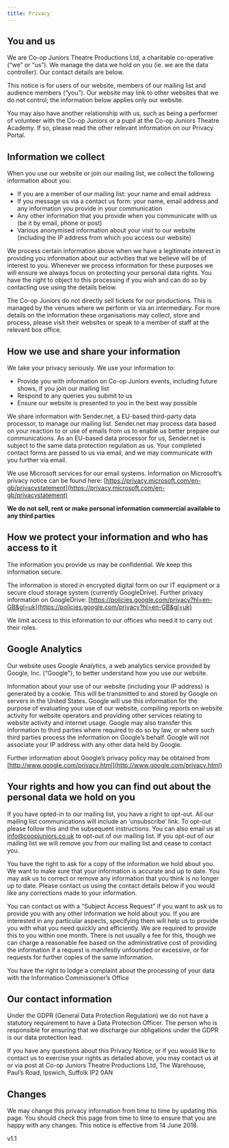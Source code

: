 ```yaml
---
title: Privacy
---
```


## You and us

We are Co-op Juniors Theatre Productions Ltd, a charitable co-operative (“we” or “us”). We manage the data we hold on you (ie. we are the data controller). Our contact details are below.

This notice is for users of our website, members of our mailing list and audience members (“you”). Our website may link to other websites that we do not control; the information below applies only our website.

You may also have another relationship with us, such as being a performer of volunteer with the Co-op Juniors or a pupil at the Co-op Juniors Theatre Academy. If so, please read the other relevant information on our Privacy Portal.

## Information we collect

When you use our website or join our mailing list, we collect the following information about you:

- If you are a member of our mailing list: your name and email address
- If you message us via a contact us form: your name, email address and any information you provide in your communication
- Any other information that you provide when you communicate with us (be it by email, phone or post)
- Various anonymised information about your visit to our website (including the IP address from which you access our website)

We process certain information above when we have a legitimate interest in providing you information about our activities that we believe will be of interest to you. Whenever we process information for these purposes we will ensure we always focus on protecting your personal data rights. You have the right to object to this processing if you wish and can do so by contacting use using the details below.

The Co-op Juniors do not directly sell tickets for our productions. This is managed by the venues where we perform or via an intermediary. For more details on the information these organisations may collect, store and process, please visit their websites or speak to a member of staff at the relevant box office.

## How we use and share your information

We take your privacy seriously. We use your information to:

- Provide you with information on Co-op Juniors events, including future shows, if you join our mailing list
- Respond to any queries you submit to us
- Ensure our website is presented to you in the best way possible

We share information with Sender.net, a EU-based third-party data processor, to manage our mailing list. Sender.net may process data based on your reaction to or use of emails from us to enable us better prepare our communications. As an EU-based data processor for us, Sender.net is subject to the same data protection regulation as us. Your completed contact forms are passed to us via email, and we may communicate with you further via email.

We use Microsoft services for our email systems. Information on Microsoft’s privacy notice can be found here: [https://privacy.microsoft.com/en-gb/privacystatement](https://privacy.microsoft.com/en-gb/privacystatement)

**We do not sell, rent or make personal information commercial available to any third parties**

## How we protect your information and who has access to it

The information you provide us may be confidential. We keep this information secure.

The information is stored in encrypted digital form on our IT equipment or a secure cloud storage system (currently GoogleDrive). Further privacy information on GoogleDrive: [https://policies.google.com/privacy?hl=en-GB&gl=uk](https://policies.google.com/privacy?hl=en-GB&gl=uk)

We limit access to this information to our offices who need it to carry out their roles.

## Google Analytics
Our website uses Google Analytics, a web analytics service provided by Google, Inc. (“Google”), to better understand how you use our website.

Information about your use of our website (including your IP address) is generated by a cookie. This will be transmitted to and stored by Google on servers in the United States. Google will use this information for the purpose of evaluating your use of our website, compiling reports on website activity for website operators and providing other services relating to website activity and internet usage. Google may also transfer this information to third parties where required to do so by law, or where such third parties process the information on Google’s behalf. Google will not associate your IP address with any other data held by Google.

Further information about Google’s privacy policy may be obtained from [http://www.google.com/privacy.html](http://www.google.com/privacy.html)

## Your rights and how you can find out about the personal data we hold on you

If you have opted-in to our mailing list, you have a right to opt-out. All our mailing list communications will include an ‘unsubscribe’ link. To opt-out please follow this and the subsequent instructions. You can also email us at [info@coopjuniors.co.uk](mailto:info@coopjuniors.co.uk) to opt-out of our mailing list. If you opt-out of our mailing list we will remove you from our mailing list and cease to contact you.

You have the right to ask for a copy of the information we hold about you. We want to make sure that your information is accurate and up to date. You may ask us to correct or remove any information that you think is no longer up to date. Please contact us using the contact details below if you would like any corrections made to your information.

You can contact us with a “Subject Access Request” if you want to ask us to provide you with any other information we hold about you. If you are interested in any particular aspects, specifying them will help us to provide you with what you need quickly and efficiently. We are required to provide this to you within one month. There is not usually a fee for this, though we can charge a reasonable fee based on the administrative cost of providing the information if a request is manifestly unfounded or excessive, or for requests for further copies of the same information.

You have the right to lodge a complaint about the processing of your data with the Information Commissioner’s Office

## Our contact information

Under the GDPR (General Data Protection Regulation) we do not have a statutory requirement to have a Data Protection Officer. The person who is responsible for ensuring that we discharge our obligations under the GDPR is our data protection lead.


If you have any questions about this Privacy Notice, or if you would like to contact us to exercise your rights as detailed above, you may contact us at  or via post at Co-op Juniors Theatre Productions Ltd, The Warehouse, Paul’s Road, Ipswich, Suffolk IP2 0AN

## Changes

We may change this privacy information from time to time by updating this page. You should check this page from time to time to ensure that you are happy with any changes. This notice is effective from 14 June 2018.

v1.1
